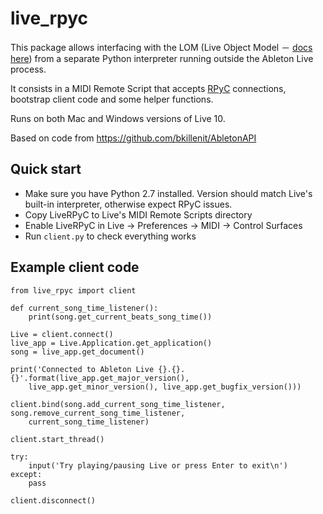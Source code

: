 
# live_rpyc

This package allows interfacing with the LOM (Live Object Model － [docs here](https://julienbayle.studio/ableton-live-midi-remote-scripts/)) from a separate Python interpreter running outside the Ableton Live process.

It consists in a MIDI Remote Script that accepts [RPyC](https://github.com/tomerfiliba/rpyc) connections, bootstrap client code and some helper functions.

Runs on both Mac and Windows versions of Live 10.

Based on code from https://github.com/bkillenit/AbletonAPI


## Quick start

- Make sure you have Python 2.7 installed. Version should match Live's built-in interpreter, otherwise expect RPyC issues.
- Copy LiveRPyC to Live's MIDI Remote Scripts directory
- Enable LiveRPyC in Live → Preferences → MIDI → Control Surfaces
- Run `client.py` to check everything works


## Example client code

    from live_rpyc import client
    
    def current_song_time_listener():
        print(song.get_current_beats_song_time())
        
    Live = client.connect()
    live_app = Live.Application.get_application()
    song = live_app.get_document()
    
    print('Connected to Ableton Live {}.{}.{}'.format(live_app.get_major_version(),
        live_app.get_minor_version(), live_app.get_bugfix_version()))
    
    client.bind(song.add_current_song_time_listener, song.remove_current_song_time_listener,
        current_song_time_listener)

    client.start_thread()
    
    try:
        input('Try playing/pausing Live or press Enter to exit\n')
    except:
        pass
    
    client.disconnect()

